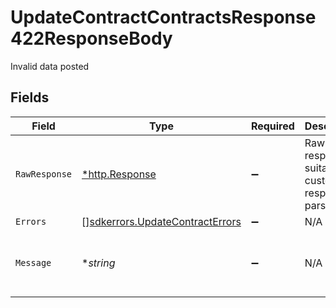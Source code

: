 # UpdateContractContractsResponse422ResponseBody

Invalid data posted


## Fields

| Field                                                                           | Type                                                                            | Required                                                                        | Description                                                                     | Example                                                                         |
| ------------------------------------------------------------------------------- | ------------------------------------------------------------------------------- | ------------------------------------------------------------------------------- | ------------------------------------------------------------------------------- | ------------------------------------------------------------------------------- |
| `RawResponse`                                                                   | [*http.Response](https://pkg.go.dev/net/http#Response)                          | :heavy_minus_sign:                                                              | Raw HTTP response; suitable for custom response parsing                         |                                                                                 |
| `Errors`                                                                        | [][sdkerrors.UpdateContractErrors](../../models/errors/updatecontracterrors.md) | :heavy_minus_sign:                                                              | N/A                                                                             |                                                                                 |
| `Message`                                                                       | **string*                                                                       | :heavy_minus_sign:                                                              | N/A                                                                             | The given data was invalid.                                                     |